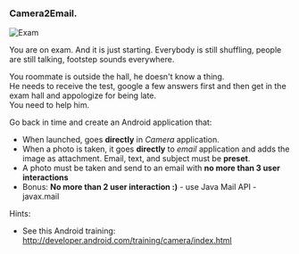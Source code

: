 ### Camera2Email.

![Exam](http://static.guim.co.uk/sys-images/Guardian/Pix/cartoons/2012/6/20/1340194927119/students-taking-exams-008.jpg)

You are on exam. And it is just starting. Everybody is still shuffling, people are still talking, footstep sounds everywhere.  

You roommate is outside the hall, he doesn't know a thing.  
He needs to receive the test, google a few answers first and then get in the exam hall and appologize for being late.  
You need to help him. 

Go back in time and create an Android application that:
- When launched, goes **directly** in *Camera* application.
- When a photo is taken, it goes **directly** to *email* application and adds the image as attachment. Email, text, and subject must be **preset**.
- A photo must be taken and send to an email with **no more than 3 user interactions**
- Bonus: **No more than 2 user interaction :)** - use Java Mail API - javax.mail 
 
Hints:
- See this Android training: http://developer.android.com/training/camera/index.html
 
